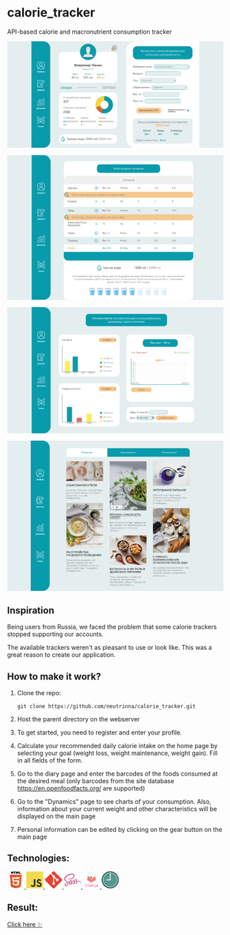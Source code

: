 <h1>calorie_tracker</h1>
<p>API-based calorie and macronutrient consumption tracker </p>

<p align="left"><img src="./assets/images/screenshots/mainPage.png" width="600px" alt="main page screenshot"></p>
<p align="left"><img src="./assets/images/screenshots/diary.png" width="600px" alt="diary page screenshot"></p>
<p align="left"><img src="./assets/images/screenshots/dynamics.png" width="600px" alt="dunamics page screenshot"></p>
<p align="left"><img src="./assets/images/screenshots/articles.png" width="600px" alt="articles page screenshot"></p>

<h2>Inspiration</h2>
<p>Being users from Russia, we faced the problem that some calorie trackers stopped supporting our accounts.</p>
<p>The available trackers weren't as pleasant to use or look like. This was a great reason to create our application.</p>

<h2>How to make it work?</h2>

1.  Clone the repo:

        git clone https://github.com/neutrinna/calorie_tracker.git

2.  Host the parent directory on the webserver
3. To get started, you need to register and enter your profile.
4. Calculate your recommended daily calorie intake on the home page by selecting your goal (weight loss, weight maintenance, weight gain). Fill in all fields of the form.
5. Go to the diary page and enter the barcodes of the foods consumed at the desired meal (only barcodes from the site database https://en.openfoodfacts.org/ are supported)
6. Go to the "Dynamics" page to see charts of your consumption. Also, information about your current weight and other characteristics will be displayed on the main page
7. Personal information can be edited by clicking on the gear button on the main page

<h2>Technologies:</h2>
<p align="left">
<a href="https://www.w3.org/html/" target="_blank"> <img src="./assets/icons/html5.svg" alt="html5 icon" width="40" height="40"/> </a>
<a href="https://developer.mozilla.org/en-US/docs/Web/JavaScript" target="_blank" > <img src="./assets/icons/javascript.svg" alt="javascript icon" width="40" height="40"/> </a> 
<a href="https://git-scm.com/" target="_blank"> <img src="./assets/icons/git.svg" alt="git icon" width="40" height="40"/> </a>
<a href="https://sass-lang.com" target="_blank" > <img src="./assets/icons/sass.svg" alt="sass icon" width="40" height="40"/> </a>
<a href="https://www.chartjs.org" target="_blank"> <img src="./assets/icons/chart.svg" alt="chartjs icon" width="40" height="40"/> </a>
<a href="https://momentjs.com/" target="_blank"> <img src="./assets/icons/momentjs.svg" alt="momentjs icon" width="40" height="40"/> </a>
</p>

<h2>Result:</h2>
<a href="https://neutrinna.github.io/calorie_tracker/" target="_blank">Click here ✨</a>


